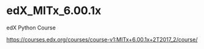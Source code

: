 # edX_MITx_6.00.1x
edX Python Course

https://courses.edx.org/courses/course-v1:MITx+6.00.1x+2T2017_2/course/
